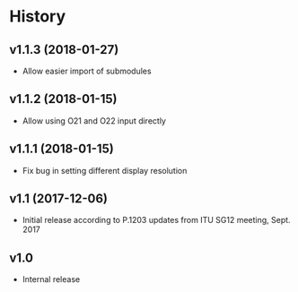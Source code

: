 # History

## v1.1.3 (2018-01-27)

- Allow easier import of submodules

## v1.1.2 (2018-01-15)

- Allow using O21 and O22 input directly

## v1.1.1 (2018-01-15)

- Fix bug in setting different display resolution

## v1.1 (2017-12-06)

- Initial release according to P.1203 updates from ITU SG12 meeting, Sept. 2017


## v1.0

- Internal release